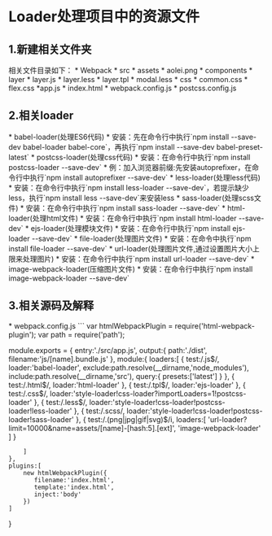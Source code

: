 <h1>Loader处理项目中的资源文件</h1>

<h2>1.新建相关文件夹</h2>
相关文件目录如下：
* Webpack
  * src
    * assets
      * aolei.png
    * components
      * layer
        * layer.js
        * layer.less
        * layer.tpl
        * modal.less
    * css
      * common.css
      * flex.css
    *app.js
  * index.html
  * webpack.config.js
  * postcss.config.js
  
<h2>2.相关loader</h2>
* babel-loader(处理ES6代码)
  * 安装：先在命令行中执行`npm install --save-dev babel-loader babel-core`，再执行`npm install --save-dev babel-preset-latest`
* postcss-loader(处理css代码)
  * 安装：在命令行中执行`npm install postcss-loader --save-dev`
  * 例：加入浏览器前缀:先安装autoprefixer，在命令行中执行`npm install autoprefixer --save-dev`
* less-loader(处理less代码)
  * 安装：在命令行中执行`npm install less-loader --save-dev`，若提示缺少less，执行`npm install less --save-dev`来安装less
* sass-loader(处理scss文件)
  * 安装：在命令行中执行`npm install sass-loader --save-dev`
* html-loader(处理html文件)
  * 安装：在命令行中执行`npm install html-loader --save-dev`
* ejs-loader(处理模块文件)
  * 安装：在命令行中执行`npm install ejs-loader --save-dev`
* file-loader(处理图片文件)
  * 安装：在命令中执行`npm install file-loader --save-dev`
* url-loader(处理图片文件,通过设置图片大小上限来处理图片)
  * 安装：在命令行中执行`npm install url-loader --save-dev`
* image-webpack-loader(压缩图片文件)
  * 安装：在命令行中执行`npm install image-webpack-loader --save-dev`
  
<h2>3.相关源码及解释</h2>
* webpack.config.js
```
var htmlWebpackPlugin = require('html-webpack-plugin');
var path = require('path');

module.exports = {
	entry:'./src/app.js',
	output:{
		path:'./dist',
		filename:'js/[name].bundle.js'
	},
	module:{
		loaders:[
		    {
		    	test:/\.js$/,
		    	loader:'babel-loader',
		    	exclude:path.resolve(__dirname,'node_modules'),
		    	include:path.resolve(__dirname,'src'),
		    	query:{
		    		presets:['latest']
		    	}
		    },
		    {
		    	test:/\.html$/,
		    	loader:'html-loader'
		    },
		    {
		    	test:/\.tpl$/,
		    	loader:'ejs-loader'
		    },
		    {
		    	test:/\.css$/,
		    	loader:'style-loader!css-loader?importLoaders=1!postcss-loader'
		    },
		    {
		    	test:/\.less$/,
		    	loader:'style-loader!css-loader!postcss-loader!less-loader'
		    },
		    {
		    	test:/\.scss/,
		    	loader:'style-loader!css-loader!postcss-loader!sass-loader'
		    },
		    {
		    	test:/\.(png|jpg|gif|svg)$/i,
		    	loaders:[
                    'url-loader?limit=10000&name=assets/[name]-[hash:5].[ext]',
                    'image-webpack-loader'
		    	]
		    }

		]
	},
	plugins:[
	    new htmlWebpackPlugin({
		   filename:'index.html',
		   template:'index.html',
		   inject:'body'
	    })
	]
}
  ```
